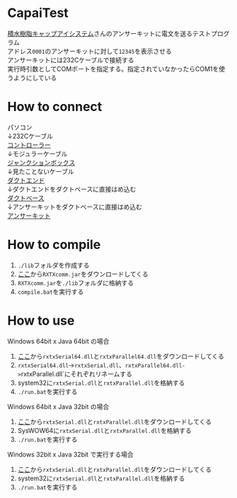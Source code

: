 # CapaiTest
[積水樹脂キャップアイシステム](https://www.cap-ai.jp/corporate/)さんのアンサーキットに電文を送るテストプログラム<br>
アドレス`0001`のアンサーキットに対して`12345`を表示させる<br>
アンサーキットには232Cケーブルで接続する<br>
実行時引数としてCOMポートを指定する。指定されていなかったらCOM1を使うようにしている<br>

# How to connect

パソコン<br>
↓232Cケーブル<br>
[コントローラー](https://www.cap-ai.jp/products/controller/rs232c/rs232c_1.html)<br>
↓モジュラーケーブル<br>
[ジャンクションボックス](https://www.cap-ai.jp/products/controller/rs232c/rs232c_2.html)<br>
↓見たことないケーブル<br>
[ダクトエンド](https://www.cap-ai.jp/products/other-machine/construction/construction_4.html)<br>
↓ダクトエンドをダクトベースに直接はめ込む<br>
[ダクトベース](https://www.cap-ai.jp/products/other-machine/construction/construction_1.html)<br>
↓アンサーキットをダクトベースに直接はめ込む<br>
[アンサーキット](https://www.cap-ai.jp/products/answerkit/steelrack/)<br>

# How to compile
1. `./lib`フォルダを作成する
2. [ここ](http://www.java2s.com/Code/Jar/r/Downloadrxtx217jar.htm)から`RXTXcomm.jar`をダウンロードしてくる
3. `RXTXcomm.jar`を`./lib`フォルダに格納する
4. `compile.bat`を実行する

# How to use
Windows 64bit x Java 64bit の場合
1. [ここ](http://www.java2s.com/Code/Jar/r/Downloadrxtxnativewindowsjar.htm)から`rxtxSerial64.dll`と`rxtxParallel64.dll`をダウンロードしてくる
2. `rxtxSerial64.dll`->`rxtxSerial.dll`、`rxtxParallel64.dll->`rxtxParallel.dll`にそれぞれリネームする
3. system32に`rxtxSerial.dll`と`rxtxParallel.dll`を格納する
4. `./run.bat`を実行する

Windows 64bit x Java 32bit の場合
1. [ここ](http://www.java2s.com/Code/Jar/r/Downloadrxtxnativewindowsjar.htm)から`rxtxSerial.dll`と`rxtxParallel.dll`をダウンロードしてくる
2. SysWOW64に`rxtxSerial.dll`と`rxtxParallel.dll`を格納する
3. `./run.bat`を実行する

Windows 32bit x Java 32bit で実行する場合
1. [ここ](http://www.java2s.com/Code/Jar/r/Downloadrxtxnativewindowsjar.htm)から`rxtxSerial.dll`と`rxtxParallel.dll`をダウンロードしてくる
2. system32に`rxtxSerial.dll`と`rxtxParallel.dll`を格納する
3. `./run.bat`を実行する
